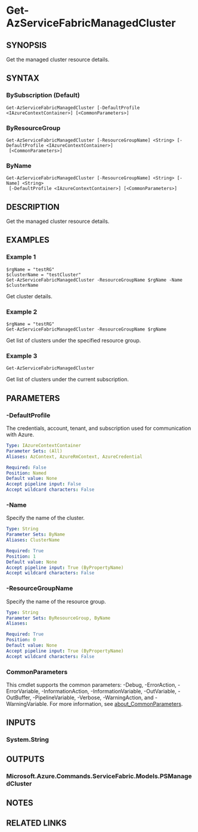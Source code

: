 ﻿---
external help file: Microsoft.Azure.PowerShell.Cmdlets.ServiceFabric.dll-Help.xml
Module Name: Az.ServiceFabric
online version: https://learn.microsoft.com/powershell/module/az.servicefabric/get-azservicefabricmanagedcluster
schema: 2.0.0
---

# Get-AzServiceFabricManagedCluster

## SYNOPSIS
Get the managed cluster resource details.

## SYNTAX

### BySubscription (Default)
```
Get-AzServiceFabricManagedCluster [-DefaultProfile <IAzureContextContainer>] [<CommonParameters>]
```

### ByResourceGroup
```
Get-AzServiceFabricManagedCluster [-ResourceGroupName] <String> [-DefaultProfile <IAzureContextContainer>]
 [<CommonParameters>]
```

### ByName
```
Get-AzServiceFabricManagedCluster [-ResourceGroupName] <String> [-Name] <String>
 [-DefaultProfile <IAzureContextContainer>] [<CommonParameters>]
```

## DESCRIPTION
Get the managed cluster resource details.

## EXAMPLES

### Example 1
```
$rgName = "testRG"
$clusterName = "testCluster"
Get-AzServiceFabricManagedCluster -ResourceGroupName $rgName -Name $clusterName
```

Get cluster details.

### Example 2
```
$rgName = "testRG"
Get-AzServiceFabricManagedCluster -ResourceGroupName $rgName
```

Get list of clusters under the specified resource group.

### Example 3
```
Get-AzServiceFabricManagedCluster
```

Get list of clusters under the current subscription.

## PARAMETERS

### -DefaultProfile
The credentials, account, tenant, and subscription used for communication with Azure.

```yaml
Type: IAzureContextContainer
Parameter Sets: (All)
Aliases: AzContext, AzureRmContext, AzureCredential

Required: False
Position: Named
Default value: None
Accept pipeline input: False
Accept wildcard characters: False
```

### -Name
Specify the name of the cluster.

```yaml
Type: String
Parameter Sets: ByName
Aliases: ClusterName

Required: True
Position: 1
Default value: None
Accept pipeline input: True (ByPropertyName)
Accept wildcard characters: False
```

### -ResourceGroupName
Specify the name of the resource group.

```yaml
Type: String
Parameter Sets: ByResourceGroup, ByName
Aliases:

Required: True
Position: 0
Default value: None
Accept pipeline input: True (ByPropertyName)
Accept wildcard characters: False
```

### CommonParameters
This cmdlet supports the common parameters: -Debug, -ErrorAction, -ErrorVariable, -InformationAction, -InformationVariable, -OutVariable, -OutBuffer, -PipelineVariable, -Verbose, -WarningAction, and -WarningVariable. For more information, see [about_CommonParameters](http://go.microsoft.com/fwlink/?LinkID=113216).

## INPUTS

### System.String
## OUTPUTS

### Microsoft.Azure.Commands.ServiceFabric.Models.PSManagedCluster
## NOTES

## RELATED LINKS
